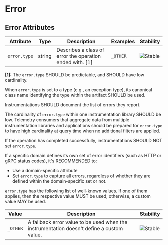 <!--- Hugo front matter used to generate the website version of this page:
--->

<!-- NOTE: THIS FILE IS AUTOGENERATED. DO NOT EDIT BY HAND. -->
<!-- see templates/registry/markdown/attribute_namespace.md.j2 -->

# Error

## Error Attributes

| Attribute    | Type   | Description                                              | Examples | Stability                                                  |
| ------------ | ------ | -------------------------------------------------------- | -------- | ---------------------------------------------------------- |
| `error.type` | string | Describes a class of error the operation ended with. [1] | `_OTHER` | ![Stable](https://img.shields.io/badge/-stable-lightgreen) |

**[1]:** The `error.type` SHOULD be predictable, and SHOULD have low cardinality.

When `error.type` is set to a type (e.g., an exception type), its
canonical class name identifying the type within the artifact SHOULD be used.

Instrumentations SHOULD document the list of errors they report.

The cardinality of `error.type` within one instrumentation library SHOULD be low.
Telemetry consumers that aggregate data from multiple instrumentation libraries and applications
should be prepared for `error.type` to have high cardinality at query time when no
additional filters are applied.

If the operation has completed successfully, instrumentations SHOULD NOT set `error.type`.

If a specific domain defines its own set of error identifiers (such as HTTP or gRPC status codes),
it's RECOMMENDED to:

- Use a domain-specific attribute
- Set `error.type` to capture all errors, regardless of whether they are defined within the domain-specific set or not.

`error.type` has the following list of well-known values. If one of them applies, then the respective value MUST be used; otherwise, a custom value MAY be used.

| Value    | Description                                                                               | Stability                                                  |
| -------- | ----------------------------------------------------------------------------------------- | ---------------------------------------------------------- |
| `_OTHER` | A fallback error value to be used when the instrumentation doesn't define a custom value. | ![Stable](https://img.shields.io/badge/-stable-lightgreen) |
